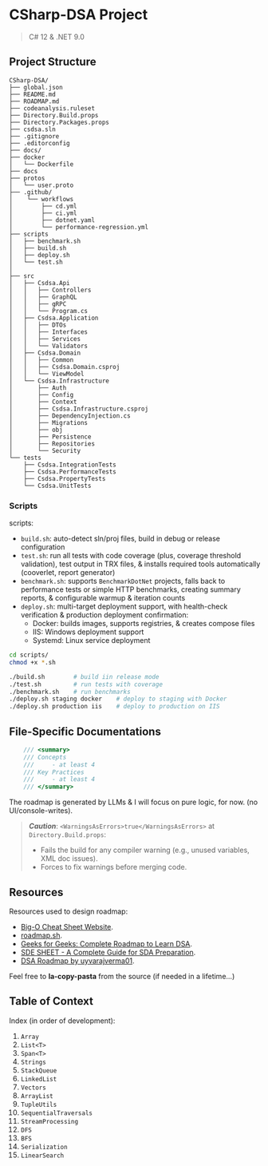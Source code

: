 # CSharp-DSA Project
> C# 12 & .NET 9.0

## Project Structure
```
CSharp-DSA/
├── global.json
├── README.md
├── ROADMAP.md
├── codeanalysis.ruleset
├── Directory.Build.props
├── Directory.Packages.props
├── csdsa.sln
├── .gitignore
├── .editorconfig
├── docs/
├── docker
│   └── Dockerfile
├── docs
├── protos
│   └── user.proto
├── .github/
│    └── workflows
│        ├── cd.yml
│        ├── ci.yml
│        ├── dotnet.yaml
│        └── performance-regression.yml
├── scripts
│   ├── benchmark.sh
│   ├── build.sh
│   ├── deploy.sh
│   └── test.sh
│
├── src
│   ├── Csdsa.Api
│   │   ├── Controllers
│   │   ├── GraphQL
│   │   ├── gRPC
│   │   └── Program.cs
│   ├── Csdsa.Application
│   │   ├── DTOs
│   │   ├── Interfaces
│   │   ├── Services
│   │   └── Validators
│   ├── Csdsa.Domain
│   │   ├── Common
│   │   ├── Csdsa.Domain.csproj
│   │   └── ViewModel
│   └── Csdsa.Infrastructure
│       ├── Auth
│       ├── Config
│       ├── Context
│       ├── Csdsa.Infrastructure.csproj
│       ├── DependencyInjection.cs
│       ├── Migrations
│       ├── obj
│       ├── Persistence
│       ├── Repositories
│       └── Security
└── tests
    ├── Csdsa.IntegrationTests
    ├── Csdsa.PerformanceTests
    ├── Csdsa.PropertyTests
    └── Csdsa.UnitTests
```

### Scripts
scripts:
- `build.sh`: auto-detect sln/proj files, build in debug or release configuration
- `test.sh`: run all tests with code coverage (plus, coverage threshold validation), test output in TRX files, & installs required tools automatically (cooverlet, report generator)
- `benchmark.sh`: supports `BenchmarkDotNet` projects, falls back to performance tests or simple HTTP benchmarks, creating summary reports, & configurable warmup & iteration counts
- `deploy.sh`: multi-target deployment support, with health-check verification & production deployment confirmation:
  - Docker: builds images, supports registries, & creates compose files
  - IIS: Windows deployment support
  - Systemd: Linux service deployment

```bash
cd scripts/
chmod +x *.sh

./build.sh        # build iin release mode
./test.sh         # run tests with coverage
./benchmark.sh    # run benchmarks
./deploy.sh staging docker    # deploy to staging with Docker
./deploy.sh production iis    # deploy to production on IIS
```

## File-Specific Documentations
```cs
    /// <summary>
    /// Concepts
    ///     - at least 4
    /// Key Practices
    ///     - at least 4
    /// </summary>
```

The roadmap is generated by LLMs & I will focus on pure logic, for now. (no UI/console-writes).

> _**Caution**_: `<WarningsAsErrors>true</WarningsAsErrors>` at `Directory.Build.props`:
> - Fails the build for any compiler warning (e.g., unused variables, XML doc issues).
> - Forces to fix warnings before merging code.

## Resources
Resources used to design roadmap:
- [Big-O Cheat Sheet Website](https://www.bigocheatsheet.com/).
- [roadmap.sh](https://roadmap.sh/datastructures-and-algorithms).
- [Geeks for Geeks: Complete Roadmap to Learn DSA](https://www.geeksforgeeks.org/complete-roadmap-to-learn-dsa-from-scratch/).
- [SDE SHEET - A Complete Guide for SDA Preparation](https://www.geeksforgeeks.org/sde-sheet-a-complete-guide-for-sde-preparation/).
- [DSA Roadmap by uyvarajverma01](https://github.com/yuvrajverma01/Data-Structures-And-Algorithms-Roadmap).

Feel free to **la-copy-pasta** from the source (if needed in a lifetime...)

## Table of Context
Index (in order of development):
1. `Array`
2. `List<T>`
3. `Span<T>`
4. `Strings`
5. `StackQueue`
6. `LinkedList`
7. `Vectors`
8. `ArrayList`
9. `TupleUtils`
10. `SequentialTraversals`
11. `StreamProcessing`
12. `DFS`
13. `BFS`
14. `Serialization`
15. `LinearSearch`
